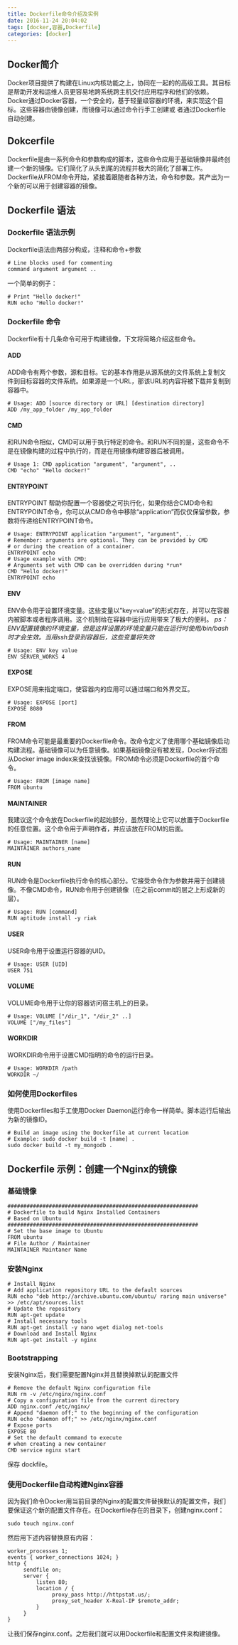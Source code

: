```yaml
---
title: Dockerfile命令介绍及实例
date: 2016-11-24 20:04:02
tags: [docker,容器,Dockerfile]
categories: [docker]
---
```

## Docker简介
Docker项目提供了构建在Linux内核功能之上，协同在一起的的高级工具。其目标是帮助开发和运维人员更容易地跨系统跨主机交付应用程序和他们的依赖。Docker通过Docker容器，一个安全的，基于轻量级容器的环境，来实现这个目标。这些容器由镜像创建，而镜像可以通过命令行手工创建或 者通过Dockerfile自动创建。
## Dokcerfile
Dockerfile是由一系列命令和参数构成的脚本，这些命令应用于基础镜像并最终创建一个新的镜像。它们简化了从头到尾的流程并极大的简化了部署工作。Dockerfile从FROM命令开始，紧接着跟随者各种方法，命令和参数。其产出为一个新的可以用于创建容器的镜像。
## Dockerfile 语法
### Dockerfile 语法示例
Dockerfile语法由两部分构成，注释和命令+参数
```
# Line blocks used for commenting
command argument argument ..
```
一个简单的例子：
```
# Print "Hello docker!"
RUN echo "Hello docker!"
```
### Dockerfile 命令
Dockerfile有十几条命令可用于构建镜像，下文将简略介绍这些命令。
#### ADD
ADD命令有两个参数，源和目标。它的基本作用是从源系统的文件系统上复制文件到目标容器的文件系统。如果源是一个URL，那该URL的内容将被下载并复制到容器中。
```
# Usage: ADD [source directory or URL] [destination directory]
ADD /my_app_folder /my_app_folder 
```
#### CMD
和RUN命令相似，CMD可以用于执行特定的命令。和RUN不同的是，这些命令不是在镜像构建的过程中执行的，而是在用镜像构建容器后被调用。
```
# Usage 1: CMD application "argument", "argument", ..
CMD "echo" "Hello docker!"
```
#### ENTRYPOINT
ENTRYPOINT 帮助你配置一个容器使之可执行化，如果你结合CMD命令和ENTRYPOINT命令，你可以从CMD命令中移除“application”而仅仅保留参数，参数将传递给ENTRYPOINT命令。
```
# Usage: ENTRYPOINT application "argument", "argument", ..
# Remember: arguments are optional. They can be provided by CMD
# or during the creation of a container.
ENTRYPOINT echo
# Usage example with CMD:
# Arguments set with CMD can be overridden during *run*
CMD "Hello docker!"
ENTRYPOINT echo
```
#### ENV
ENV命令用于设置环境变量。这些变量以”key=value”的形式存在，并可以在容器内被脚本或者程序调用。这个机制给在容器中运行应用带来了极大的便利。
*ps：ENV配置镜像的环境变量，但是这样设置的环境变量只能在运行时使用/bin/bash时才会生效。当用ssh登录到容器后，这些变量将失效*
```
# Usage: ENV key value
ENV SERVER_WORKS 4
```
#### EXPOSE
EXPOSE用来指定端口，使容器内的应用可以通过端口和外界交互。
```
# Usage: EXPOSE [port]
EXPOSE 8080
```
#### FROM
FROM命令可能是最重要的Dockerfile命令。改命令定义了使用哪个基础镜像启动构建流程。基础镜像可以为任意镜像。如果基础镜像没有被发现，Docker将试图从Docker image index来查找该镜像。FROM命令必须是Dockerfile的首个命令。
```
# Usage: FROM [image name]
FROM ubuntu 
```
#### MAINTAINER
我建议这个命令放在Dockerfile的起始部分，虽然理论上它可以放置于Dockerfile的任意位置。这个命令用于声明作者，并应该放在FROM的后面。
```
# Usage: MAINTAINER [name]
MAINTAINER authors_name 
```
#### RUN
RUN命令是Dockerfile执行命令的核心部分。它接受命令作为参数并用于创建镜像。不像CMD命令，RUN命令用于创建镜像（在之前commit的层之上形成新的层）。
```
# Usage: RUN [command]
RUN aptitude install -y riak
```
#### USER
USER命令用于设置运行容器的UID。
```
# Usage: USER [UID]
USER 751
```
#### VOLUME
VOLUME命令用于让你的容器访问宿主机上的目录。
```
# Usage: VOLUME ["/dir_1", "/dir_2" ..]
VOLUME ["/my_files"]
```
#### WORKDIR
WORKDIR命令用于设置CMD指明的命令的运行目录。
```
# Usage: WORKDIR /path
WORKDIR ~/
```
### 如何使用Dockerfiles
使用Dockerfiles和手工使用Docker Daemon运行命令一样简单。脚本运行后输出为新的镜像ID。
```
# Build an image using the Dockerfile at current location
# Example: sudo docker build -t [name] .
sudo docker build -t my_mongodb . 
```
## Dockerfile 示例：创建一个Nginx的镜像
### 基础镜像
```
############################################################
# Dockerfile to build Nginx Installed Containers
# Based on Ubuntu
############################################################
# Set the base image to Ubuntu
FROM ubuntu
# File Author / Maintainer
MAINTAINER Maintaner Name
```
### 安装Nginx
```
# Install Nginx
# Add application repository URL to the default sources
RUN echo "deb http://archive.ubuntu.com/ubuntu/ raring main universe" >> /etc/apt/sources.list
# Update the repository
RUN apt-get update
# Install necessary tools
RUN apt-get install -y nano wget dialog net-tools
# Download and Install Nginx
RUN apt-get install -y nginx
```
### Bootstrapping
安装Nginx后，我们需要配置Nginx并且替换掉默认的配置文件
```
# Remove the default Nginx configuration file
RUN rm -v /etc/nginx/nginx.conf
# Copy a configuration file from the current directory
ADD nginx.conf /etc/nginx/
# Append "daemon off;" to the beginning of the configuration
RUN echo "daemon off;" >> /etc/nginx/nginx.conf
# Expose ports
EXPOSE 80
# Set the default command to execute
# when creating a new container
CMD service nginx start
```
保存 dockfile。
### 使用Dockerfile自动构建Nginx容器
因为我们命令Docker用当前目录的Nginx的配置文件替换默认的配置文件，我们要保证这个新的配置文件存在。在Dockerfile存在的目录下，创建nginx.conf：
```
sudo touch nginx.conf
```
然后用下述内容替换原有内容：
```
worker_processes 1;
events { worker_connections 1024; }
http {
     sendfile on;
     server {
         listen 80;
         location / {
              proxy_pass http://httpstat.us/;
              proxy_set_header X-Real-IP $remote_addr;
         }
     }
}
```
让我们保存nginx.conf。之后我们就可以用Dockerfile和配置文件来构建镜像。



